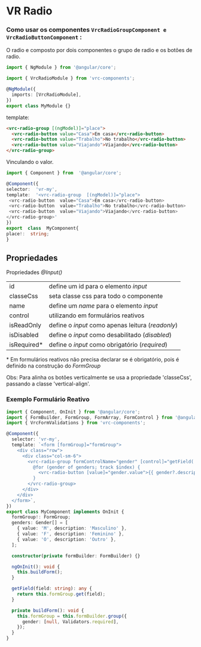 # VR Radio

### Como usar os componentes `VrcRadioGroupComponent e VrcRadioButtonComponent` :

O radio e composto por dois componentes o grupo de radio e os botões de radio.

```typescript
import { NgModule } from '@angular/core';

import { VrcRadioModule } from 'vrc-components';

@NgModule({
  imports: [VrcRadioModule],
})
export class MyModule {}
```

template:

```html
<vrc-radio-group [(ngModel)]="place">
  <vrc-radio-button value="Casa">Em casa</vrc-radio-button>
  <vrc-radio-button value="Trabalho">No trabalho</vrc-radio-button>
  <vrc-radio-button value="Viajando">Viajando</vrc-radio-button>
</vrc-radio-group>
```

Vinculando o valor.

```typescript
import { Component } from  '@angular/core';

@Component({
selector:  'vr-my',
template:  '<vrc-radio-group  [(ngModel)]="place">
 <vrc-radio-button  value="Casa">Em casa</vrc-radio-button>
 <vrc-radio-button  value="Trabalho">No trabalho</vrc-radio-button>
 <vrc-radio-button  value="Viajando">Viajando</vrc-radio-button>
</vrc-radio-group>'
})
export  class  MyComponent{
place!:  string;
}
```

## Propriedades

Propriedades _@Input()_

|              |                                                   |
| ------------ | ------------------------------------------------- |
| id           | define um id para o elemento _input_              |
| classeCss    | seta classe css para todo o componente            |
| name         | define um _name_ para o elemento _input_          |
| control      | utilizando em formulários reativos                |
| isReadOnly   | define o _input_ como apenas leitura (_readonly_) |
| isDisabled   | define o _input_ como desabilitado (_disabled_)   |
| isRequired\* | define o _input_ como obrigatório (_required_)    |

\* Em formulários reativos não precisa declarar se é obrigatório, pois é definido na construção do _FormGroup_

Obs: Para alinha os botões verticalmente se usa a propriedade 'classeCss', passando a classe 'vertical-align'.

### Exemplo Formulário Reativo

```typescript
import { Component, OnInit } from '@angular/core';
import { FormBuilder, FormGroup, FormArray, FormControl } from '@angular/forms';
import { VrcFormValidations } from 'vrc-components';

@Component({
  selector: 'vr-my',
  template: `<form [formGroup]="formGroup">
    <div class="row">
      <div class="col-sm-6">
        <vrc-radio-group formControlName="gender" [control]="getField('gender')">
          @for (gender of genders; track $index) {
            <vrc-radio-button [value]="gender.value">{{ gender?.description }} </vrc-radio-button>
          }
        </vrc-radio-group>
      </div>
    </div>
  </form>`,
})
export class MyComponent implements OnInit {
  formGroup!: FormGroup;
  genders: Gender[] = [
    { value: 'M', description: 'Masculino' },
    { value: 'F', description: 'Feminino' },
    { value: 'O', description: 'Outro' },
  ];

  constructor(private formBuilder: FormBuilder) {}

  ngOnInit(): void {
    this.buildForm();
  }

  getField(field: string): any {
    return this.formGroup.get(field);
  }

  private buildForm(): void {
    this.formGroup = this.formBuilder.group({
      gender: [null, Validators.required],
    });
  }
}
```

